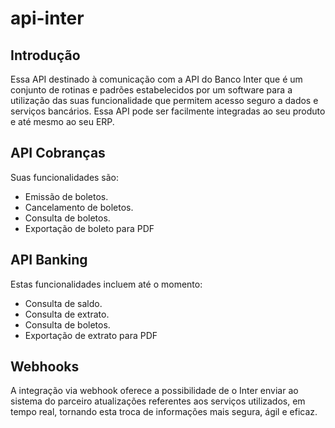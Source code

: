 # api-inter

## Introdução

Essa API destinado à comunicação com a API do Banco Inter que é um conjunto de rotinas e padrões estabelecidos por um software para a utilização das suas funcionalidade que permitem acesso seguro a dados e serviços bancários. Essa API pode ser facilmente integradas ao seu produto e até mesmo ao seu ERP.

## API Cobranças
Suas funcionalidades são:

- Emissão de boletos.
- Cancelamento de boletos.
- Consulta de boletos.
- Exportação de boleto para PDF

## API Banking
Estas funcionalidades incluem até o momento:

- Consulta de saldo.
- Consulta de extrato.
- Consulta de boletos.
- Exportação de extrato para PDF

## Webhooks
A integração via webhook oferece a possibilidade de o Inter enviar ao sistema do parceiro atualizações referentes aos serviços utilizados, em tempo real, tornando esta troca de informações mais segura, ágil e eficaz.